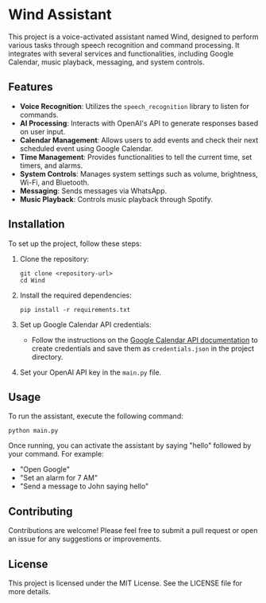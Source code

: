 # Wind Assistant

This project is a voice-activated assistant named Wind, designed to perform various tasks through speech recognition and command processing. It integrates with several services and functionalities, including Google Calendar, music playback, messaging, and system controls.

## Features

- **Voice Recognition**: Utilizes the `speech_recognition` library to listen for commands.
- **AI Processing**: Interacts with OpenAI's API to generate responses based on user input.
- **Calendar Management**: Allows users to add events and check their next scheduled event using Google Calendar.
- **Time Management**: Provides functionalities to tell the current time, set timers, and alarms.
- **System Controls**: Manages system settings such as volume, brightness, Wi-Fi, and Bluetooth.
- **Messaging**: Sends messages via WhatsApp.
- **Music Playback**: Controls music playback through Spotify.

## Installation

To set up the project, follow these steps:

1. Clone the repository:
   ```
   git clone <repository-url>
   cd Wind
   ```

2. Install the required dependencies:
   ```
   pip install -r requirements.txt
   ```

3. Set up Google Calendar API credentials:
   - Follow the instructions on the [Google Calendar API documentation](https://developers.google.com/calendar/quickstart/python) to create credentials and save them as `credentials.json` in the project directory.

4. Set your OpenAI API key in the `main.py` file.

## Usage

To run the assistant, execute the following command:
```
python main.py
```

Once running, you can activate the assistant by saying "hello" followed by your command. For example:
- "Open Google"
- "Set an alarm for 7 AM"
- "Send a message to John saying hello"

## Contributing

Contributions are welcome! Please feel free to submit a pull request or open an issue for any suggestions or improvements.

## License

This project is licensed under the MIT License. See the LICENSE file for more details.